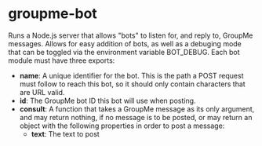# groupme-bot
Runs a Node.js server that allows "bots" to listen for, and reply to, GroupMe messages.
Allows for easy addition of bots, as well as a debuging mode that can be toggled via the environment variable BOT_DEBUG.
Each bot module must have three exports:
 * **name**: A unique identifier for the bot. This is the path a POST request must follow to reach this bot, so it should only contain characters that are URL valid.
 * **id**: The GroupMe bot ID this bot will use when posting.
 * **consult**: A function that takes a GroupMe message as its only argument, and may return nothing, if no message is to be posted, or may return an object with the following properties in order to post a message:
 	* **text**: The text to post